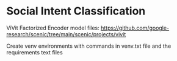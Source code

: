 # Social Intent Classification
 
ViVit Factorized Encoder model files: https://github.com/google-research/scenic/tree/main/scenic/projects/vivit

Create venv environments with commands in venv.txt file and the requirements text files